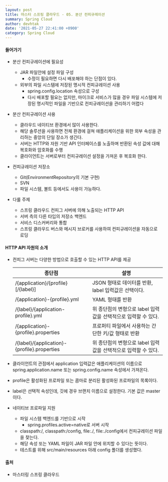 ```yaml
---
layout: post
title: 마스터 스프링 클라우드 - 05. 분산 컨피규레이션
summary: Spring Cloud
author: devhtak
date: '2021-05-27 22:41:00 +0900'
category: Spring Cloud
---
```


#### 들어가기

- 분산 컨피규레이션에 필요성
  - JAR 파일안에 설정 파일 구성
    - 수정이 필요하면 다시 배포해야 하는 단점이 있다.
  - 외부의 파일 시스템에 저장된 명시적 컨피규레이션 사용
    - spring.config.location 속성으로 구성
    - 다시 배포할 필요는 없지만, 마이크로 서비스가 많을 경우 파일 시스템에 저장된 명시적인 파일을 기반으로 컨피규레이션을 관리하기 어렵다
  
- 분산 컨피규레이션 사용
  - 클라우드 네이티브 환경에서 많이 사용한다.
  - 해당 솔루션을 사용하면 전체 환경에 걸쳐 애플리케이션을 위한 외부 속성을 관리하는 중앙의 단일 장소가 생긴다.
  - 서버는 HTTP와 자원 기반 API 인터페이스를 노출하며 반환된 속성 값에 대해 복호화와 암호화를 수행
  - 클라이언트는 서버로부터 컨피규레이션 설정을 가져온 후 복호화 한다.

- 컨피규레이션 저장소
  - Git(EnvironmentRepository의 기본 구현)
  - SVN
  - 파일 시스템, 볼트 등에서도 사용이 가능하다.

- 다룰 주제
  - 스프링 클라우드 컨피그 서버에 의해 노출되는 HTTP API
  - 서버 측의 다른 타입의 저장소 백엔드
  - 서비스 디스커버리와 통합
  - 스프링 클라우드 버스와 메시지 브로커를 사용하여 컨피규레이션을 자동으로 로딩

#### HTTP API 자원의 소개

- 컨피그 서버는 다양한 방법으로 호출할 수 있는 HTTP API를 제공

  |종단점|설명|
  |---|---|
  |/{application}/{profile}\[/{label}]|JSON 형태로 데이터를 반환, label 입력값은 선택이다.|
  |/{application}-{profile}.yml|YAML 형태를 반환|
  |/{label}/{application-profile}.yml|위 종단점의 변형으로 label 입력값을 선택적으로 입력할 수 있다.|
  |/{application}-{profile}.properties|프로퍼티 파일에서 사용하는 간단한 키/값 형태로 반환|
  |/{label}/{application}-{profile}.properties|위 종단점의 변형으로 label 입력값을 선택적으로 입력할 수 있다.|
  
- 클라이언트의 관점에서 application 입력값은 애플리케이션의 이름으로 spring.application.name 또는 spring.config.name 속성에서 가져온다.
- profile은 활성화된 프로파일 또는 콤마로 분리된 활성화된 프로파일의 목록이다.
- label은 선택적 속성인데, 깃에 경우 브랜치 이름으로 설정한다. 기본 값은 master이다.

- 네이티브 프로파일 지원
  - 파일 시스템 백엔드를 기반으로 시작
    - spring.profiles.active=native로 서버 시작
  - classpath:/, classpath:/config, file:./, file:./config에서 컨피규레이션 파일을 찾는다.
  - 해당 속성 또는 YAML 파일이 JAR 파일 안에 위치할 수 있다는 뜻이다.
  - 테스트를 위해 src/main/resources 아래 config 폴더를 생성했다.
  
  

#### 출처

- 마스터링 스프링 클라우드 

